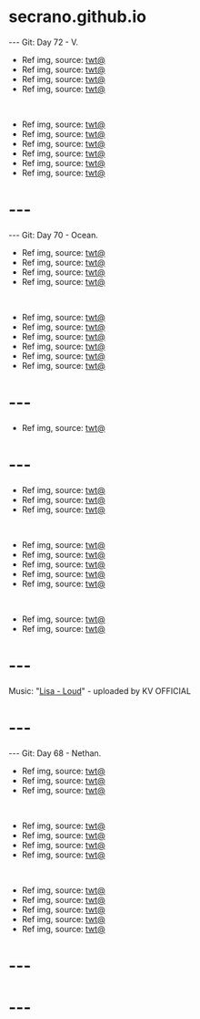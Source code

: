 # secrano.github.io

--- Git: Day 72 - V.

- Ref img, source: [twt@](https://x.com/Iwtiwdsoon/status/1816473919760593093)
- Ref img, source: [twt@](https://x.com/astasiadream/status/1816545429192052930)
- Ref img, source: [twt@](https://x.com/RestrictedVids/status/1816462859615809681)
- Ref img, source: [twt@](https://x.com/rogerlmaoo/status/1816633759338496296)

<br/>

- Ref img, source: [twt@](https://x.com/papa_chann/status/1816742873234309255)
- Ref img, source: [twt@](https://x.com/168views/status/1816291611761844350)
- Ref img, source: [twt@](https://x.com/FAFO_TV/status/1816529413556600924)
- Ref img, source: [twt@](https://x.com/CatWorkers/status/1816217532459614576)
- Ref img, source: [twt@](https://x.com/DramaAlert/status/1816293811808579686)
- Ref img, source: [twt@](https://x.com/Yoda4ever/status/1816528899695890832)

# ---

--- Git: Day 70 - Ocean.

- Ref img, source: [twt@](https://x.com/buitengebieden/status/1816550835033461001)
- Ref img, source: [twt@](https://x.com/keyokku/status/1816567604334522575)
- Ref img, source: [twt@](https://x.com/buitengebieden/status/1816451037026255119)
- Ref img, source: [twt@](https://x.com/FRIEREN_PR/status/1816456656710193571)

<br/>

- Ref img, source: [twt@](https://x.com/buitengebieden/status/1816439161764659377)
- Ref img, source: [twt@](https://x.com/Ahmedmedhat000/status/1816438161842573369)
- Ref img, source: [twt@](https://x.com/VALORANT/status/1816518965092638754)
- Ref img, source: [twt@](https://x.com/gunsnrosesgirl3/status/1816439775680741788)
- Ref img, source: [twt@](https://x.com/DramaAlert/status/1816293811808579686)
- Ref img, source: [twt@](https://x.com/Yoda4ever/status/1816528899695890832)

# ---

- Ref img, source: [twt@](https://www.youtube.com/watch?v=eipMD3lALXU)

# ---

- Ref img, source: [twt@](https://x.com/vinstar66/status/1816143486627856444)
- Ref img, source: [twt@](https://x.com/_B___S/status/1816237252730875969)
- Ref img, source: [twt@](https://x.com/KingAvery64/status/1815848377558409544)

<br/>

- Ref img, source: [twt@](https://x.com/Yoda4ever/status/1816106067144921491)
- Ref img, source: [twt@](https://x.com/buitengebieden/status/1816236645420785668)
- Ref img, source: [twt@](https://x.com/ironmouse/status/1816274398531441068)
- Ref img, source: [twt@](https://x.com/__c_9/status/1816392047236170065)
- Ref img, source: [twt@](https://x.com/PostsOfCats/status/1816304317084606520)

<br/>

- Ref img, source: [twt@](https://x.com/OTKnetwork/status/1816228206527013124)
- Ref img, source: [twt@](https://x.com/weirddalle/status/1815903975591534602)

# ---
Music: "[Lisa - Loud](https://www.youtube.com/watch?v=D0B8bNshpyw)" - uploaded by KV OFFICIAL
# ---

--- Git: Day 68 - Nethan.

- Ref img, source: [twt@](https://x.com/Yoda4ever/status/1815939459394986054)
- Ref img, source: [twt@](https://x.com/CensoredMen/status/1816179977425150139)
- Ref img, source: [twt@](https://x.com/lenasekai/status/1816170971000090711)

<br/>

- Ref img, source: [twt@](https://x.com/AMAZlNGNATURE/status/1816062127120990522)
- Ref img, source: [twt@](https://x.com/DramaAlert/status/1816176604726604111)
- Ref img, source: [twt@](https://x.com/rogerlmaoo/status/1811041865430675853)
- Ref img, source: [twt@](https://x.com/AMAZlNGNATURE/status/1815933598609838321)

<br/>

- Ref img, source: [twt@](https://x.com/artkailin/status/1815790526148514085)
- Ref img, source: [twt@](https://x.com/draggles/status/1816130580666540116)
- Ref img, source: [twt@](https://x.com/rogerlmaoo/status/1814824929583636843)
- Ref img, source: [twt@](https://x.com/historyinmemes/status/1815617840101359945)
- Ref img, source: [twt@](https://x.com/TopGyaru/status/1816141395268084190)

# ---
# ---

